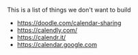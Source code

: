  This is a list of things we don't want to build
 
 - https://doodle.com/calendar-sharing
 - https://calendly.com/
 - https://calendr.it/
 - https://calendar.google.com
